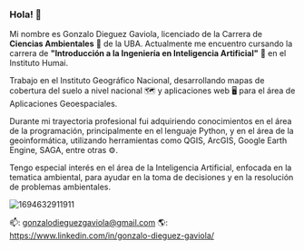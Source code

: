 ### Hola! 👋

Mi nombre es Gonzalo Dieguez Gaviola, licenciado de la Carrera de **Ciencias Ambientales** 🌳 de la UBA. Actualmente me encuentro cursando la carrera de **"Introducción a la Ingeniería en Inteligencia Artificial"** 🤖 en el Instituto Humai. 

Trabajo en el Instituto Geográfico Nacional, desarrollando mapas de cobertura del suelo a nivel nacional 🗺️ y aplicaciones web 🖥️ para el área de Aplicaciones Geoespaciales.

Durante mi trayectoria profesional fui adquiriendo conocimientos en el área de la programación, principalmente en el lenguaje Python, y en el área de la geoinformática, utilizando herramientas como QGIS, ArcGIS, Google Earth Engine, SAGA, entre otras ⚙️.

Tengo especial interés en el área de la Inteligencia Artificial, enfocada en la tematica ambiental, para ayudar en la toma de decisiones y en la resolución de problemas ambientales.

![1694632911911](https://github.com/GDieguezG/GDieguezG/assets/69656526/a77a1b9c-4741-4c14-8f4f-b071da106ded)

📫: gonzalodieguezgaviola@gmail.com
🌎: https://www.linkedin.com/in/gonzalo-dieguez-gaviola/
<!--
Agregar Herramientas con Iconos

